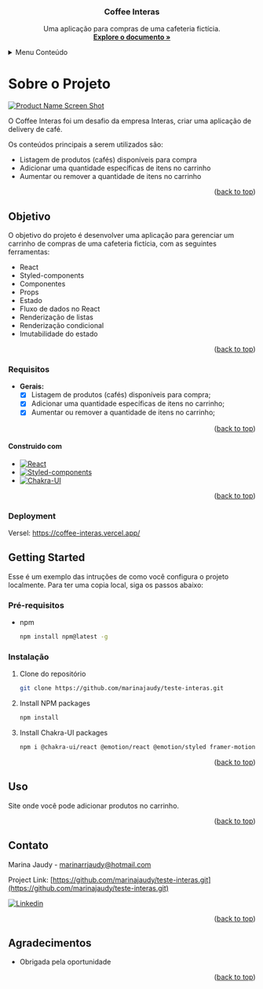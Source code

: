 
<h3 align="center">Coffee Interas</h3>
<a name="readme-top"></a>

<p align="center">
    Uma aplicação para compras de uma cafeteria fictícia.
    <br />
    <a href="https://coffee-interas.vercel.app/"><strong>Explore o documento »</strong></a>
    <br />
  </p>
</div>

<!-- TABLE OF CONTENTS -->
<details>
  <summary>Menu Conteúdo</summary>
  <ol>
    <li>
      <a href="#sobre-o-projeto">Sobre o Projeto</a>
      <ul>
        <li><a href="#objetivo">Objetivo</a></li>
      </ul>
	      <li> <a href='#requisitos'>Requisitos</a></li>
    </li>
    <li>
      <a href="#construido-com">Construido com</a>
      <ul>
        <li><a href="#deployment">Deployment</a></li>
        <li><a href="#getting-started">Getting Started</a></li>
      </ul>
    </li>
    <li><a href="#uso">Uso</a></li>
    <li><a href="#contato">Contato</a></li>
    <li><a href="#agradecimentos">Agradecimentos</a></li>
  </ol>
</details>

<!-- ABOUT THE PROJECT-->
# **Sobre o Projeto**

[![Product Name Screen Shot][product-screenshot]](www.exemplo.com)

O Coffee Interas foi um desafio da empresa Interas, criar uma aplicação de delivery de café.

Os conteúdos principais  a serem utilizados são:

- Listagem de produtos (cafés) disponíveis para compra
- Adicionar uma quantidade específicas de itens no carrinho
- Aumentar ou remover a quantidade de itens no carrinho

<p align="right">(<a href="#readme-top">back to top</a>)</p>

<!-- GOAL-->
## **Objetivo**

O objetivo do projeto é desenvolver uma aplicação para gerenciar um carrinho de compras de uma cafeteria fictícia, com as seguintes ferramentas:

- React
- Styled-components
- Componentes
- Props
- Estado
- Fluxo de dados no React
- Renderização de listas
- Renderização condicional
- Imutabilidade do estado

<p align="right">(<a href="#readme-top">back to top</a>)</p>

<!-- REQUIREMENTS -->
### **Requisitos**
- **Gerais:**
	- [x] Listagem de produtos (cafés) disponíveis para compra;
	- [x] Adicionar uma quantidade específicas de itens no carrinho;
	- [x] Aumentar ou remover a quantidade de itens no carrinho;
	
	<p align="right">(<a href="#readme-top">back to top</a>)</p>

<!-- BUILD WITH -->
#### **Construido com**

* [![React][React.js]][React-url]
* [![Styled-components]][Styled-url]
* [![Chakra-UI]][Chakra-url]

<p align="right">(<a href="#readme-top">back to top</a>)</p>

<!-- DEPLOYMENT -->
### **Deployment**

Versel:
https://coffee-interas.vercel.app/

<!-- GETTING STARTED -->
## Getting Started 

Esse é um exemplo das intruções de como você configura o projeto localmente.
Para ter uma copia local, siga os passos abaixo:

### Pré-requisitos

* npm
  ```sh
  npm install npm@latest -g
  ```

### Instalação

1. Clone do repositório
   ```sh
   git clone https://github.com/marinajaudy/teste-interas.git
   ```
2. Install NPM packages
   ```sh
   npm install
   ```
3. Install Chakra-UI packages
   ```sh
   npm i @chakra-ui/react @emotion/react @emotion/styled framer-motion
   ```

<p align="right">(<a href="#readme-top">back to top</a>)</p>

<!-- USAGE -->
## Uso

Site onde você pode adicionar produtos no carrinho. 

<p align="right">(<a href="#readme-top">back to top</a>)</p>

<!-- CONTACT -->
## Contato

Marina Jaudy  - marinarrjaudy@hotmail.com

Project Link: [https://github.com/marinajaudy/teste-interas.git](https://github.com/marinajaudy/teste-interas.git)
<br/>

[![Linkedin](https://img.shields.io/badge/linkedin-%230A66C2.svg?&style=for-the-badge&logo=linkedin&logoColor=white&link=https://www.linkedin.com/in/andrejaques/)](https://www.linkedin.com/in/marina-jaudy)

<p align="right">(<a href="#readme-top">back to top</a>)</p>

<!-- ACKNOWLEDGMENTS -->
## Agradecimentos

* Obrigada pela oportunidade

<p align="right">(<a href="#readme-top">back to top</a>)</p>

<!-- MARKDOWN LINKS & IMAGES -->
<!-- https://www.markdownguide.org/basic-syntax/#reference-style-links -->
[contributors-shield]: https://img.shields.io/github/contributors/marinajaudy/projeto-react-apis.svg?style=for-the-badge
[contributors-url]: https://github.com/marinajaudy/projeto-react-apis/graphs/contributors
[forks-shield]: https://img.shields.io/github/forks/marinajaudy/projeto-react-apis.svg?style=for-the-badge
[forks-url]: https://github.com/marinajaudy/projeto-react-apis/network/members
[stars-shield]: https://img.shields.io/github/stars/marinajaudy/projeto-react-apis.svg?style=for-the-badge
[stars-url]: https://github.com/marinajaudy/projeto-react-apis/stargazers
[issues-shield]: https://img.shields.io/github/issues/marinajaudy/projeto-react-apis.svg?style=for-the-badge
[issues-url]: https://github.com/marinajaudy/projeto-react-apis/issues
[license-shield]: https://img.shields.io/github/license/marinajaudy/projeto-react-apis.svg?style=for-the-badge
[license-url]: https://github.com/marinajaudy/projeto-react-apis/blob/master/LICENSE.txt
[linkedin-shield]: https://img.shields.io/badge/-LinkedIn-black.svg?style=for-the-badge&logo=linkedin&colorB=555
[linkedin-url]: https://linkedin.com/in/marinajaudy
[product-screenshot]: readme-image/projeto-react-apis.gif
[Next.js]: https://img.shields.io/badge/next.js-000000?style=for-the-badge&logo=nextdotjs&logoColor=white
[Next-url]: https://nextjs.org/
[React.js]: https://img.shields.io/badge/React-20232A?style=for-the-badge&logo=react&logoColor=61DAFB
[React-url]: https://reactjs.org/
[Vue.js]: https://img.shields.io/badge/Vue.js-35495E?style=for-the-badge&logo=vuedotjs&logoColor=4FC08D
[Vue-url]: https://vuejs.org/
[Angular.io]: https://img.shields.io/badge/Angular-DD0031?style=for-the-badge&logo=angular&logoColor=white
[Angular-url]: https://angular.io/
[Svelte.dev]: https://img.shields.io/badge/Svelte-4A4A55?style=for-the-badge&logo=svelte&logoColor=FF3E00
[Svelte-url]: https://svelte.dev/
[Laravel.com]: https://img.shields.io/badge/Laravel-FF2D20?style=for-the-badge&logo=laravel&logoColor=white
[Laravel-url]: https://laravel.com
[Bootstrap.com]: https://img.shields.io/badge/Bootstrap-563D7C?style=for-the-badge&logo=bootstrap&logoColor=white
[Bootstrap-url]: https://getbootstrap.com
[JQuery.com]: https://img.shields.io/badge/jQuery-0769AD?style=for-the-badge&logo=jquery&logoColor=white
[JQuery-url]: https://jquery.com
[Styled-components]:https://img.shields.io/badge/styled--components-DB7093?style=for-the-badge&logo=styled-components&logoColor=white
[Styled-url]: https://www.styled-components.com/
[Chakra-UI]: https://img.shields.io/static/v1?style=for-the-badge&message=Chakra+UI&color=319795&logo=Chakra+UI&logoColor=FFFFFF&label=
[Chakra-url]: https://chakra-ui.com/getting-started
